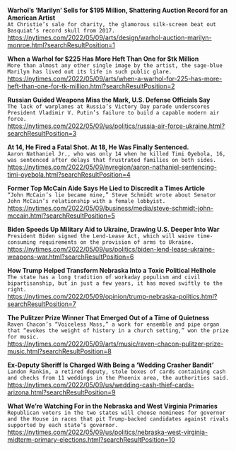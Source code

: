 **Warhol’s ‘Marilyn’ Sells for $195 Million, Shattering Auction Record for an American Artist**\
`At Christie’s sale for charity, the glamorous silk-screen beat out Basquiat’s record skull from 2017.`\
https://nytimes.com/2022/05/09/arts/design/warhol-auction-marilyn-monroe.html?searchResultPosition=1

**When a Warhol for $225 Has More Heft Than One for $tk Million**\
`More than almost any other single image by the artist, the sage-blue Marilyn has lived out its life in such public glare.`\
https://nytimes.com/2022/05/09/arts/when-a-warhol-for-225-has-more-heft-than-one-for-tk-million.html?searchResultPosition=2

**Russian Guided Weapons Miss the Mark, U.S. Defense Officials Say**\
`The lack of warplanes at Russia’s Victory Day parade underscores President Vladimir V. Putin’s failure to build a capable modern air force.`\
https://nytimes.com/2022/05/09/us/politics/russia-air-force-ukraine.html?searchResultPosition=3

**At 14, He Fired a Fatal Shot. At 18, He Was Finally Sentenced.**\
`Aaron Nathaniel Jr., who was only 14 when he killed Timi Oyebola, 16, was sentenced after delays that frustrated families on both sides.`\
https://nytimes.com/2022/05/09/nyregion/aaron-nathaniel-sentencing-timi-oyebola.html?searchResultPosition=4

**Former Top McCain Aide Says He Lied to Discredit a Times Article**\
`“John McCain’s lie became mine,” Steve Schmidt wrote about Senator John McCain’s relationship with a female lobbyist.`\
https://nytimes.com/2022/05/09/business/media/steve-schmidt-john-mccain.html?searchResultPosition=5

**Biden Speeds Up Military Aid to Ukraine, Drawing U.S. Deeper Into War**\
`President Biden signed the Lend-Lease Act, which will waive time-consuming requirements on the provision of arms to Ukraine.`\
https://nytimes.com/2022/05/09/us/politics/biden-lend-lease-ukraine-weapons-war.html?searchResultPosition=6

**How Trump Helped Transform Nebraska Into a Toxic Political Hellhole**\
`The state has a long tradition of workaday populism and civil bipartisanship, but in just a few years, it has moved swiftly to the right.`\
https://nytimes.com/2022/05/09/opinion/trump-nebraska-politics.html?searchResultPosition=7

**The Pulitzer Prize Winner That Emerged Out of a Time of Quietness**\
`Raven Chacon’s “Voiceless Mass,” a work for ensemble and pipe organ that “evokes the weight of history in a church setting,” won the prize for music.`\
https://nytimes.com/2022/05/09/arts/music/raven-chacon-pulitzer-prize-music.html?searchResultPosition=8

**Ex-Deputy Sheriff Is Charged With Being a ‘Wedding Crasher Bandit’**\
`Landon Rankin, a retired deputy, stole boxes of cards containing cash and checks from 11 weddings in the Phoenix area, the authorities said.`\
https://nytimes.com/2022/05/09/us/wedding-cash-thief-cards-arizona.html?searchResultPosition=9

**What We’re Watching For in the Nebraska and West Virginia Primaries**\
`Republican voters in the two states will choose nominees for governor and the House in races that pit Trump-backed candidates against rivals supported by each state’s governor.`\
https://nytimes.com/2022/05/09/us/politics/nebraska-west-virginia-midterm-primary-elections.html?searchResultPosition=10

